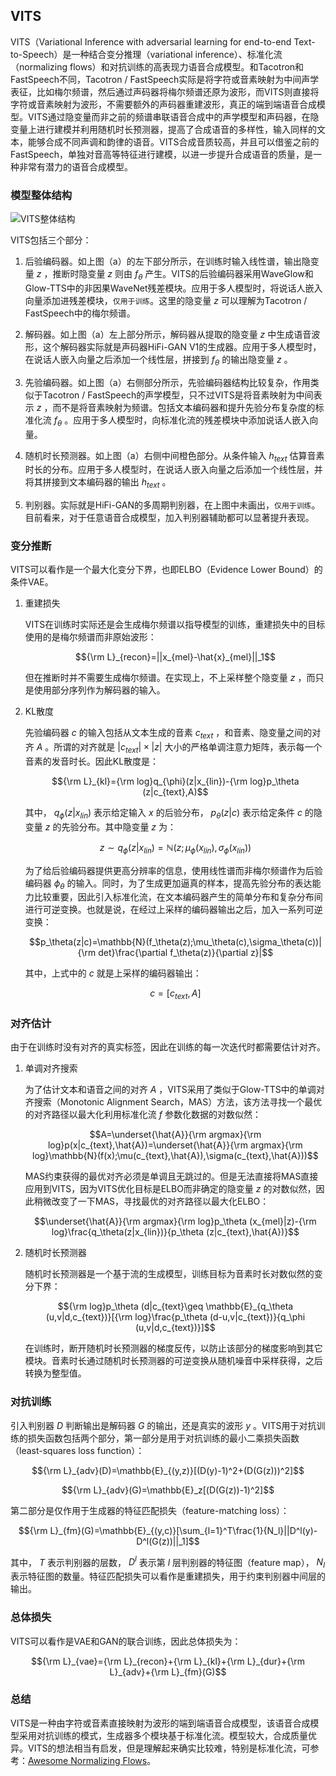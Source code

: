 ## VITS

VITS（Variational Inference with adversarial learning for end-to-end
Text-to-Speech）是一种结合变分推理（variational
inference）、标准化流（normalizing
flows）和对抗训练的高表现力语音合成模型。和Tacotron和FastSpeech不同，Tacotron
/
FastSpeech实际是将字符或音素映射为中间声学表征，比如梅尔频谱，然后通过声码器将梅尔频谱还原为波形，而VITS则直接将字符或音素映射为波形，不需要额外的声码器重建波形，真正的端到端语音合成模型。VITS通过隐变量而非之前的频谱串联语音合成中的声学模型和声码器，在隐变量上进行建模并利用随机时长预测器，提高了合成语音的多样性，输入同样的文本，能够合成不同声调和韵律的语音。VITS合成音质较高，并且可以借鉴之前的FastSpeech，单独对音高等特征进行建模，以进一步提升合成语音的质量，是一种非常有潜力的语音合成模型。

### 模型整体结构

![VITS整体结构 ](/image/vits_arch.png)

VITS包括三个部分：

1.  后验编码器。如上图（a）的左下部分所示，在训练时输入线性谱，输出隐变量
    $z$ ，推断时隐变量 $z$ 则由 $f_\theta$
    产生。VITS的后验编码器采用WaveGlow和Glow-TTS中的非因果WaveNet残差模块。应用于多人模型时，将说话人嵌入向量添加进残差模块，`仅用于训练`。这里的隐变量
    $z$ 可以理解为Tacotron / FastSpeech中的梅尔频谱。

2.  解码器。如上图（a）左上部分所示，解码器从提取的隐变量 $z$
    中生成语音波形，这个解码器实际就是声码器HiFi-GAN
    V1的生成器。应用于多人模型时，在说话人嵌入向量之后添加一个线性层，拼接到
    $f_\theta$ 的输出隐变量 $z$ 。

3.  先验编码器。如上图（a）右侧部分所示，先验编码器结构比较复杂，作用类似于Tacotron
    / FastSpeech的声学模型，只不过VITS是将音素映射为中间表示 $z$
    ，而不是将音素映射为频谱。包括文本编码器和提升先验分布复杂度的标准化流
    $f_\theta$
    。应用于多人模型时，向标准化流的残差模块中添加说话人嵌入向量。

4.  随机时长预测器。如上图（a）右侧中间橙色部分。从条件输入 $h_{text}$
    估算音素时长的分布。应用于多人模型时，在说话人嵌入向量之后添加一个线性层，并将其拼接到文本编码器的输出
    $h_{text}$ 。

5.  判别器。实际就是HiFi-GAN的多周期判别器，在上图中未画出，`仅用于训练`。目前看来，对于任意语音合成模型，加入判别器辅助都可以显著提升表现。

### 变分推断

VITS可以看作是一个最大化变分下界，也即ELBO（Evidence Lower
Bound）的条件VAE。

1.  重建损失

    VITS在训练时实际还是会生成梅尔频谱以指导模型的训练，重建损失中的目标使用的是梅尔频谱而非原始波形：

    $${\rm L}_{recon}=||x_{mel}-\hat{x}_{mel}||_1$$

    但在推断时并不需要生成梅尔频谱。在实现上，不上采样整个隐变量 $z$
    ，而只是使用部分序列作为解码器的输入。

2.  KL散度

    先验编码器 $c$ 的输入包括从文本生成的音素 $c_{text}$
    ，和音素、隐变量之间的对齐 $A$ 。所谓的对齐就是
    $|c_{text}|\times |z|$
    大小的严格单调注意力矩阵，表示每一个音素的发音时长。因此KL散度是：

    $${\rm L}_{kl}={\rm log}q_{\phi}(z|x_{lin})-{\rm log}p_\theta (z|c_{text},A)$$

    其中， $q_{\phi}(z|x_{lin})$ 表示给定输入 $x$ 的后验分布，
    $p_\theta(z|c)$ 表示给定条件 $c$ 的隐变量 $z$ 的先验分布。其中隐变量
    $z$ 为：

    $$z\sim q_\phi(z|x_{lin})=\mathbb{N}(z;\mu_\phi(x_{lin}),\sigma_\phi(x_{lin}))$$

    为了给后验编码器提供更高分辨率的信息，使用线性谱而非梅尔频谱作为后验编码器
    $\phi_\theta$
    的输入。同时，为了生成更加逼真的样本，提高先验分布的表达能力比较重要，因此引入标准化流，在文本编码器产生的简单分布和复杂分布间进行可逆变换。也就是说，在经过上采样的编码器输出之后，加入一系列可逆变换：

    $$p_\theta(z|c)=\mathbb{N}(f_\theta(z);\mu_\theta(c),\sigma_\theta(c))|{\rm det}\frac{\partial f_\theta(z)}{\partial z}|$$

    其中，上式中的 $c$ 就是上采样的编码器输出： 
    
    $$c=[c_{text},A]$$

### 对齐估计

由于在训练时没有对齐的真实标签，因此在训练的每一次迭代时都需要估计对齐。

1.  单调对齐搜索

    为了估计文本和语音之间的对齐 $A$
    ，VITS采用了类似于Glow-TTS中的单调对齐搜索（Monotonic Alignment
    Search，MAS）方法，该方法寻找一个最优的对齐路径以最大化利用标准化流
    $f$ 参数化数据的对数似然：

    $$A=\underset{\hat{A}}{\rm argmax}{\rm log}p(x|c_{text},\hat{A})=\underset{\hat{A}}{\rm argmax}{\rm log}\mathbb{N}(f(x);\mu(c_{text},\hat{A}),\sigma(c_{text},\hat{A}))$$

    MAS约束获得的最优对齐必须是单调且无跳过的。但是无法直接将MAS直接应用到VITS，因为VITS优化目标是ELBO而非确定的隐变量
    $z$
    的对数似然，因此稍微改变了一下MAS，寻找最优的对齐路径以最大化ELBO：

    $$\underset{\hat{A}}{\rm argmax}{\rm log}p_\theta (x_{mel}|z)-{\rm log}\frac{q_\theta(z|x_{lin})}{p_\theta (z|c_{text},\hat{A})}$$

2.  随机时长预测器

    随机时长预测器是一个基于流的生成模型，训练目标为音素时长对数似然的变分下界：

    $${\rm log}p_\theta (d|c_{text}\geq \mathbb{E}_{q_\theta (u,v|d,c_{text})}[{\rm log}\frac{p_\theta (d-u,v|c_{text})}{q_\phi (u,v|d,c_{text})}]$$

    在训练时，断开随机时长预测器的梯度反传，以防止该部分的梯度影响到其它模块。音素时长通过随机时长预测器的可逆变换从随机噪音中采样获得，之后转换为整型值。

### 对抗训练

引入判别器 $D$ 判断输出是解码器 $G$ 的输出，还是真实的波形 $y$
。VITS用于对抗训练的损失函数包括两个部分，第一部分是用于对抗训练的最小二乘损失函数（least-squares
loss function）：

$${\rm L}_{adv}(D)=\mathbb{E}_{(y,z)}[(D(y)-1)^2+(D(G(z)))^2]$$

$${\rm L}_{adv}(G)=\mathbb{E}_z[(D(G(z))-1)^2]$$

第二部分是仅作用于生成器的特征匹配损失（feature-matching loss）：

$${\rm L}_{fm}(G)=\mathbb{E}_{(y,c)}[\sum_{l=1}^T\frac{1}{N_l}||D^l(y)-D^l(G(z))||_1]$$

其中， $T$ 表示判别器的层数， $D^l$ 表示第 $l$ 层判别器的特征图（feature
map）， $N_l$
表示特征图的数量。特征匹配损失可以看作是重建损失，用于约束判别器中间层的输出。

### 总体损失

VITS可以看作是VAE和GAN的联合训练，因此总体损失为：

$${\rm L}_{vae}={\rm L}_{recon}+{\rm L}_{kl}+{\rm L}_{dur}+{\rm L}_{adv}+{\rm L}_{fm}(G)$$

### 总结

VITS是一种由字符或音素直接映射为波形的端到端语音合成模型，该语音合成模型采用对抗训练的模式，生成器多个模块基于标准化流。模型较大，合成质量优异。VITS的想法相当有启发，但是理解起来确实比较难，特别是标准化流，可参考：[Awesome
Normalizing
Flows](https://github.com/janosh/awesome-normalizing-flows)。